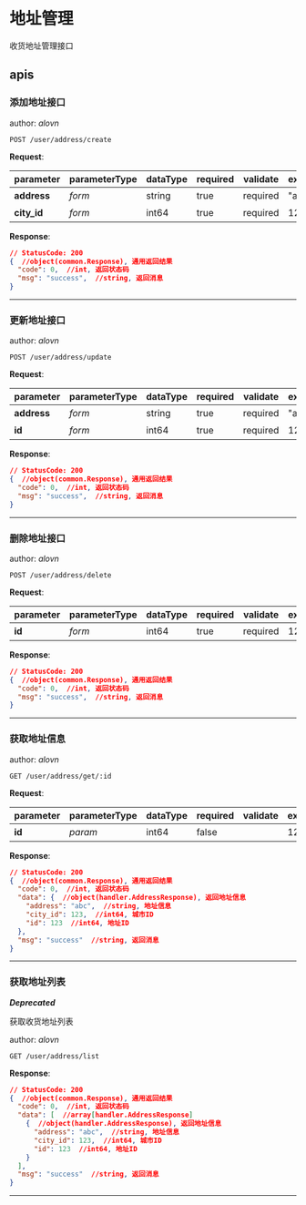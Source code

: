 # 地址管理

收货地址管理接口

## apis

### 添加地址接口

author: _alovn_

```text
POST /user/address/create
```

__Request__:

parameter|parameterType|dataType|required|validate|example|description
--|--|--|--|--|--|--
__address__|_form_|string|true|required|"abc"|地址
__city_id__|_form_|int64|true|required|123|城市ID

__Response__:

```json
// StatusCode: 200 
{  //object(common.Response), 通用返回结果
  "code": 0,  //int, 返回状态码
  "msg": "success",  //string, 返回消息
}
```

---

### 更新地址接口

author: _alovn_

```text
POST /user/address/update
```

__Request__:

parameter|parameterType|dataType|required|validate|example|description
--|--|--|--|--|--|--
__address__|_form_|string|true|required|"abc"|地址
__id__|_form_|int64|true|required|123|地址ID

__Response__:

```json
// StatusCode: 200 
{  //object(common.Response), 通用返回结果
  "code": 0,  //int, 返回状态码
  "msg": "success",  //string, 返回消息
}
```

---

### 删除地址接口

author: _alovn_

```text
POST /user/address/delete
```

__Request__:

parameter|parameterType|dataType|required|validate|example|description
--|--|--|--|--|--|--
__id__|_form_|int64|true|required|123|地址ID

__Response__:

```json
// StatusCode: 200 
{  //object(common.Response), 通用返回结果
  "code": 0,  //int, 返回状态码
  "msg": "success",  //string, 返回消息
}
```

---

### 获取地址信息

author: _alovn_

```text
GET /user/address/get/:id
```

__Request__:

parameter|parameterType|dataType|required|validate|example|description
--|--|--|--|--|--|--
__id__|_param_|int64|false||123|地址ID

__Response__:

```json
// StatusCode: 200 
{  //object(common.Response), 通用返回结果
  "code": 0,  //int, 返回状态码
  "data": {  //object(handler.AddressResponse), 返回地址信息
    "address": "abc",  //string, 地址信息
    "city_id": 123,  //int64, 城市ID
    "id": 123  //int64, 地址ID
  },
  "msg": "success"  //string, 返回消息
}
```

---

### 获取地址列表

___Deprecated___

获取收货地址列表

author: _alovn_

```text
GET /user/address/list
```

__Response__:

```json
// StatusCode: 200 
{  //object(common.Response), 通用返回结果
  "code": 0,  //int, 返回状态码
  "data": [  //array[handler.AddressResponse]
    {  //object(handler.AddressResponse), 返回地址信息
      "address": "abc",  //string, 地址信息
      "city_id": 123,  //int64, 城市ID
      "id": 123  //int64, 地址ID
    }
  ],
  "msg": "success"  //string, 返回消息
}
```

---
